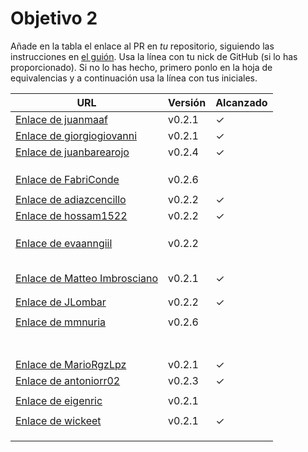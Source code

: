 # Objetivo 2

Añade en la tabla el enlace al PR en *tu* repositorio, siguiendo las
instrucciones en [el
guión](http://jj.github.io/IV/documentos/proyecto/2.Modelo). Usa
la línea con tu nick de GitHub (si lo has proporcionado). Si no lo has hecho,
primero ponlo en la hoja de equivalencias y a continuación usa la línea con tus
iniciales.

| URL                                                                                    | Versión | Alcanzado |
|----------------------------------------------------------------------------------------|---------|-----------|
| [Enlace de juanmaaf](https://github.com/JLombar/HorariosAutomatricula/pull/11)         | v0.2.1  | ✓         |
| [Enlace de giorgiogiovanni](https://github.com/FabriConde/CLIMB-VR/pull/11)            | v0.2.1  | ✓         |
| [Enlace de juanbarearojo](https://github.com/hossam1522/ModaTrack/pull/9)              | v0.2.4  | ✓         |
| <!-- Enlace de sweetiepitie -->                                                        |         |           |
| <!-- Enlace de jacarmona364 -->                                                        |         |           |
| <!-- Enlace de lmchaves -->                                                            |         |           |
| [Enlace de FabriConde](https://github.com/juanbarearojo/privateChef/pull/15)           | v0.2.6  |           |
| <!-- Enlace de FerniCuesta -->                                                         |         |           |
| [Enlace de adiazcencillo](https://github.com/MarioRgzLpz/ArbitrageBets/pull/12)        | v0.2.2  | ✓         |
| [Enlace de hossam1522](https://github.com/wickeet/Tripoli/pull/7)                      | v0.2.2  | ✓         |
| <!-- Enlace de clara99gf -->                                                           |         |           |
| <!-- Enlace de Antoniogm03 -->                                                         |         |           |
| <!-- Enlace de SantiGarvin -->                                                         |         |           |
| [Enlace de evaanngiil](https://github.com/lmchaves/OrganizarTaller/pull/14)            | v0.2.2  |           |
| <!-- Enlace de blancagiron -->                                                         |         |           |
| <!-- Enlace de GaelGoncAlba -->                                                        |         |           |
| <!--Enlace de abbonno-->                                                               |         |           |
| <!-- Enlace de oscargr-ugr -->                                                         |         |           |
| <!-- Enlace de davidgutierrezperez -->                                                 |         |           |
| [Enlace de Matteo Imbrosciano](https://github.com/juanmaaf/MoneyController/pull/11)    | v0.2.1  | ✓         |
| <!-- Enlace de Katakuri00 -->                                                          |         |           |
| <!-- Enlace de MCL-2024 -->                                                            |         |           |
| [Enlace de JLombar](https://github.com/adiazcencillo/GranadaInfo/pull/11)              | v0.2.2  | ✓         |
| <!-- Enlace de joselopez10014 -->                                                      |         |           |
| [Enlace de mmnuria](https://github.com/abbonno/healthScheduler/pull/10)                | v0.2.6  |           |
| <!-- Enlace de M S C -->                                                               |         |           |
| <!-- Enlace de javiernavacapa -->                                                      |         |           |
| <!-- Enlace de Carlosmapego8 -->                                                       |         |           |
| <!-- Enlace de Mario25402 -->                                                          |         |           |
| <!-- Enlace de Pablorc7 -->                                                            |         |           |
| <!-- Enlace de mrh117 -->                                                              |         |           |
| <!-- Enlace de LuRDR -->                                                               |         |           |
| [Enlace de MarioRgzLpz](https://github.com/antoniorr02/MenuConsulter/pull/12)          | v0.2.1  | ✓         |
| [Enlace de antoniorr02](https://github.com/giorgiogiovanni/PacketManager/pull/12)      | v0.2.3  | ✓         |
| <!-- Enlace de alvarorcs2002 -->                                                       |         |           |
| [Enlace de eigenric](https://github.com/Mario25402/AskETSIIT/pull/18)                  | v0.2.1  |           |
| <!-- Enlace de enger2003 -->                                                           |         |           |
| [Enlace de wickeet](https://github.com/MatteoImbrosciano/Medication-Management/pull/9) | v0.2.1  | ✓         |
| <!-- Enlace de ChinChainis -->                                                         |         |           |
| <!-- Enlace de anavaln -->                                                             |         |           |
| <!-- Enlace de pablotl0 -->                                                            |         |           |
